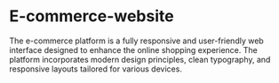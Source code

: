 # E-commerce-website
The e-commerce platform is a fully responsive and user-friendly web interface designed to enhance the online shopping experience. The platform incorporates modern design principles, clean typography, and responsive layouts tailored for various devices.
